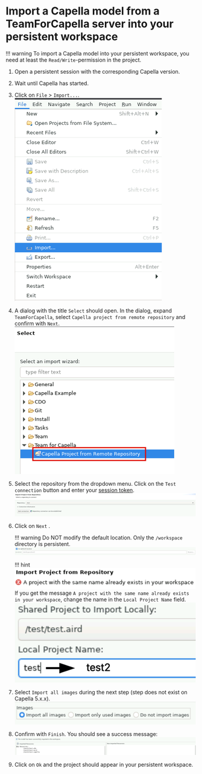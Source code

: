 <!--
 ~ SPDX-FileCopyrightText: Copyright DB Netz AG and the capella-collab-manager contributors
 ~ SPDX-License-Identifier: Apache-2.0
 -->

# Import a Capella model from a TeamForCapella server into your persistent workspace

<!-- prettier-ignore -->
!!! warning
    To import a Capella model into your persistent workspace, you need
    at least the `Read/Write`-permission in the project.

1. Open a persistent session with the corresponding Capella version.
1. Wait until Capella has started.
1. Click on `File` > `Import...`. <br />
   ![Capella import dialog](./capella-import-dialog.png)
1. A dialog with the title `Select` should open. In the dialog, expand
   `TeamForCapella`, select `Capella project from remote repository` and
   confirm with `Next`.
   ![Import project from remote repository](./project-from-remote-repository.png)
1. Select the repository from the dropdown menu. Click on the `Test connection`
   button and enter your [session token](../../../../sessions/flows/t4c.md).
   ![Select repository for import](./import-repository-selection.png)
1. Click on `Next` .
   <!-- prettier-ignore -->
    !!! warning
        Do NOT modify the default location. Only the `/workspace` directory is persistent.
        ![Use default location](./use-default-location.png)
   <!-- prettier-ignore -->
    !!! hint
        ![Project already exists in workspace](./project-already-exists-in-workspace.png)
        If you get the message `A project with the same name already exists in your workspace`,
        change the name in the `Local Project Name` field.
        ![Change local project name](./change-local-project-name.png)

1. Select `Import all images` during the next step (step does not exist on
   Capella 5.x.x). ![Import all images](./import-all-images.png)
1. Confirm with `Finish`. You should see a success message:
   ![Imported resources](./imported-resources-message.png)
1. Click on `Ok` and the project should appear in your persistent workspace.
